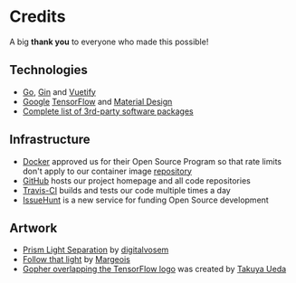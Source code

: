# Credits

A big **thank you** to everyone who made this possible!

## Technologies ##

* [Go](https://golang.org/), [Gin](https://gin-gonic.github.io/gin/) and [Vuetify](https://vuetifyjs.com/en/)
* [Google](https://developers.google.com/) [TensorFlow](https://www.tensorflow.org/) and [Material Design](https://material.io/)
* [Complete list of 3rd-party software packages](https://raw.githubusercontent.com/photoprism/photoprism/develop/NOTICE)

## Infrastructure ##

* [Docker](https://www.docker.com/) approved us for their Open Source Program so that rate limits don't apply to our
  container image [repository](https://hub.docker.com/r/photoprism/photoprism/) 
* [GitHub](https://pages.github.com/) hosts our project homepage and all code repositories
* [Travis-CI](https://travis-ci.org/photoprism/photoprism) builds and tests our code multiple times a day
* [IssueHunt](https://issuehunt.io/repos/119160553) is a new service for funding Open Source development

## Artwork ##

* [Prism Light Separation](https://www.flickr.com/photos/digitalvosem/44622462042/in/dateposted/) by [digitalvosem](https://www.flickr.com/photos/digitalvosem/)
* [Follow that light](https://www.flickr.com/photos/32658783@N03/24226085838/in/faves-12602671@N04/) by [Margeois](https://www.flickr.com/photos/32658783@N03/)
* [Gopher overlapping the TensorFlow logo](img/tensorgologo.png) was created by [Takuya Ueda](https://github.com/tenntenn)
